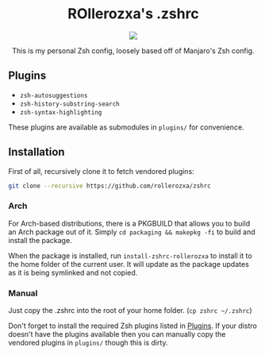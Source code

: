<h1 align="center">ROllerozxa's .zshrc</h1>

<p align="center"><img style="text-align:center" src="https://user-images.githubusercontent.com/60856959/135720852-df50e18a-aa6b-4467-9972-14a1e4d5236f.png"></p>

<p align="center">This is my personal Zsh config, loosely based off of Manjaro's Zsh config.</p>

## Plugins
- `zsh-autosuggestions`
- `zsh-history-substring-search`
- `zsh-syntax-highlighting`

These plugins are available as submodules in `plugins/` for convenience.

## Installation
First of all, recursively clone it to fetch vendored plugins:

```bash
git clone --recursive https://github.com/rollerozxa/zshrc
```

### Arch
For Arch-based distributions, there is a PKGBUILD that allows you to build an Arch package out of it. Simply `cd packaging && makepkg -fi` to build and install the package.

When the package is installed, run `install-zshrc-rollerozxa` to install it to the home folder of the current user. It will update as the package updates as it is being symlinked and not copied.

### Manual
Just copy the .zshrc into the root of your home folder. (`cp zshrc ~/.zshrc`)

Don't forget to install the required Zsh plugins listed in [Plugins](#plugins). If your distro doesn't have the plugins available then you can manually copy the vendored plugins in `plugins/` though this is dirty.
